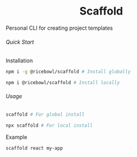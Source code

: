 # <center>Scaffold 
Personal CLI for creating project templates

###### Quick Start
Installation
```bash
npm i -g @ricebowl/scaffold # Install globally

npm i @ricebowl/scaffold # Install locally
```

###### Usage
```bash
scaffold # For global install

npx scaffold # For local install
```
Example
```bash
scaffold react my-app
```